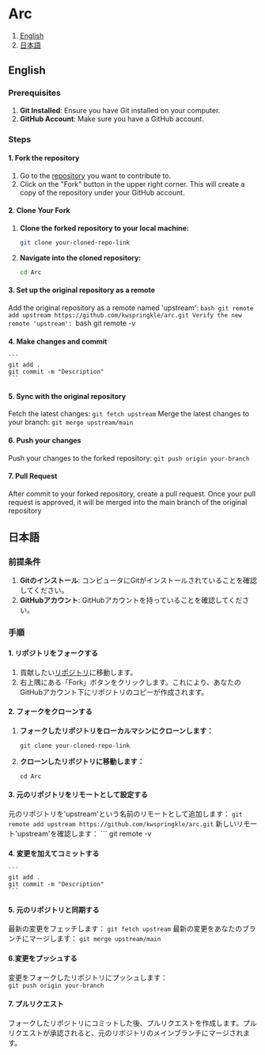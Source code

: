 # Arc

1. [English](#English)
2. [日本語](#日本語)

## English

### Prerequisites

1. **Git Installed**: Ensure you have Git installed on your computer.
2. **GitHub Account**: Make sure you have a GitHub account.

### Steps

#### 1. Fork the repository

1. Go to the [repository](https://github.com/kwspringkle/arc.git) you want to contribute to.
2. Click on the "Fork" button in the upper right corner. This will create a copy of the repository under your GitHub account.

#### 2. Clone Your Fork

1. **Clone the forked repository to your local machine:**
   ```sh
   git clone your-cloned-repo-link
   ```
2. **Navigate into the cloned repository:**
    ```sh
    cd Arc
    ```
#### 3. Set up the original repository as a remote
Add the original repository as a remote named 'upstream':
    ```bash
    git remote add upstream https://github.com/kwspringkle/arc.git
Verify the new remote 'upstream':
    ```bash
    git remote -v
#### 4. Make changes and commit
    ```
    git add .
    git commit -m "Description"
    ```
#### 5. Sync with the original repository
Fetch the latest changes:
    ```
    git fetch upstream
    ```
Merge the latest changes to your branch:
    ```
    git merge upstream/main
    ```
#### 6. Push your changes
Push your changes to the forked repository:
    ```
    git push origin your-branch
    ```
#### 7. Pull Request
After commit to your forked repository, create a pull request. Once your pull request is approved, it will be merged into the main branch of the original repository

## 日本語

### 前提条件

1. **Gitのインストール**: コンピュータにGitがインストールされていることを確認してください。
2. **GitHubアカウント**: GitHubアカウントを持っていることを確認してください。

### 手順

#### 1. リポジトリをフォークする

1. 貢献したい[リポジトリ](https://github.com/kwspringkle/arc.git)に移動します。
2. 右上隅にある「Fork」ボタンをクリックします。これにより、あなたのGitHubアカウント下にリポジトリのコピーが作成されます。

#### 2. フォークをクローンする

1. **フォークしたリポジトリをローカルマシンにクローンします：**
    ```
    git clone your-cloned-repo-link
    ```

2. **クローンしたリポジトリに移動します：**
    ```
    cd Arc
    ```

#### 3. 元のリポジトリをリモートとして設定する
元のリポジトリを'upstream'という名前のリモートとして追加します：
     ```
    git remote add upstream https://github.com/kwspringkle/arc.git
    ```
新しいリモート'upstream'を確認します：
    ```
    git remote -v

#### 4. 変更を加えてコミットする
    ```
    git add .
    git commit -m "Description"
    ```
#### 5. 元のリポジトリと同期する
最新の変更をフェッチします：
    ```
    git fetch upstream
    ```
最新の変更をあなたのブランチにマージします：
    ```
    git merge upstream/main
    ```
#### 6.変更をプッシュする
変更をフォークしたリポジトリにプッシュします：  
    ```
    git push origin your-branch
    ```
#### 7. プルリクエスト
フォークしたリポジトリにコミットした後、プルリクエストを作成します。プルリクエストが承認されると、元のリポジトリのメインブランチにマージされます。
